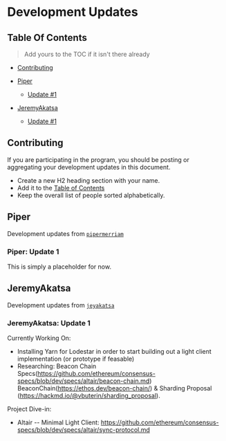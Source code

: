 # Development Updates

## Table Of Contents

> Add yours to the TOC if it isn't there already

- [Contributing](#contributing)
- [Piper](#piper)
    - [Update #1](#piper-update-1)

- [JeremyAkatsa](#jeremyakatsa)
    - [Update #1](#jeremyakatsa-update-1)


## Contributing

If you are participating in the program, you should be posting or aggregating
your development updates in this document.

- Create a new H2 heading section with your name.
- Add it to the [Table of Contents](#table-of-contents)
- Keep the overall list of people sorted alphabetically.


## Piper

Development updates from [`pipermerriam`](https://github.com/pipermerriam/)

### Piper: Update 1

This is simply a placeholder for now.

## JeremyAkatsa

Development updates from [`jeyakatsa`](https://github.com/jeyakatsa)

### JeremyAkatsa: Update 1

Currently Working On:
- Installing Yarn for Lodestar in order to start building out a light client implementation (or prototype if feasable)
- Researching: Beacon Chain Specs(https://github.com/ethereum/consensus-specs/blob/dev/specs/altair/beacon-chain.md) BeaconChain(https://ethos.dev/beacon-chain/) & Sharding Proposal (https://hackmd.io/@vbuterin/sharding_proposal).

Project Dive-in:
- Altair -- Minimal Light Client: https://github.com/ethereum/consensus-specs/blob/dev/specs/altair/sync-protocol.md
